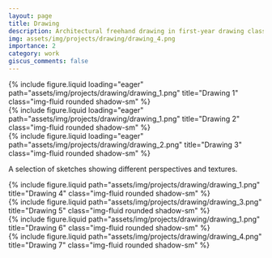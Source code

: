 ```yaml
---
layout: page
title: Drawing
description: Architectural freehand drawing in first-year drawing class
img: assets/img/projects/drawing/drawing_4.png
importance: 2
category: work
giscus_comments: false
---
```


<div class="container mt-4">

  <!-- Row 1: 3 images -->
  <div class="row">
    <div class="col-md-4 mb-4">
      {% include figure.liquid loading="eager" path="assets/img/projects/drawing/drawing_1.png" title="Drawing 1" class="img-fluid rounded shadow-sm" %}
    </div>
    <div class="col-md-4 mb-4">
      {% include figure.liquid loading="eager" path="assets/img/projects/drawing/drawing_1.png" title="Drawing 2" class="img-fluid rounded shadow-sm" %}
    </div>
    <div class="col-md-4 mb-4">
      {% include figure.liquid loading="eager" path="assets/img/projects/drawing/drawing_2.png" title="Drawing 3" class="img-fluid rounded shadow-sm" %}
    </div>
  </div>

  <!-- Optional caption -->
  <p class="text-muted text-center mb-4">
    A selection of sketches showing different perspectives and textures.
  </p>

  <!-- Row 2: 2 images (2/3 + 1/3 layout) -->
  <div class="row justify-content-center">
    <div class="col-md-8 mb-4">
      {% include figure.liquid path="assets/img/projects/drawing/drawing_1.png" title="Drawing 4" class="img-fluid rounded shadow-sm" %}
    </div>
    <div class="col-md-4 mb-4">
      {% include figure.liquid path="assets/img/projects/drawing/drawing_3.png" title="Drawing 5" class="img-fluid rounded shadow-sm" %}
    </div>
  </div>

  <!-- Row 3: 2 images -->
  <div class="row">
    <div class="col-md-6 mb-4">
      {% include figure.liquid path="assets/img/projects/drawing/drawing_1.png" title="Drawing 6" class="img-fluid rounded shadow-sm" %}
    </div>
    <div class="col-md-6 mb-4">
      {% include figure.liquid path="assets/img/projects/drawing/drawing_4.png" title="Drawing 7" class="img-fluid rounded shadow-sm" %}
    </div>
  </div>

</div>